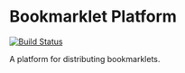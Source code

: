 # Bookmarklet Platform
[![Build Status](https://travis-ci.org/ashtonmeuser/bookmarklet-platform.svg?branch=master)](https://travis-ci.org/ashtonmeuser/bookmarklet-platform)

A platform for distributing bookmarklets.
